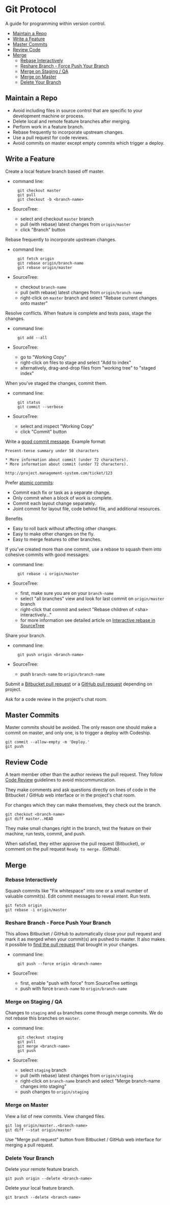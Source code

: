 Git Protocol
============

A guide for programming within version control.

- [Maintain a Repo](#maintain-a-repo)
- [Write a Feature](#write-a-feature)
- [Master Commits](#master-commits)
- [Review Code](#review-code)
- [Merge](#merge)
    + [Rebase Interactively](#rebase-interactively)
    + [Reshare Branch - Force Push Your Branch](#reshare-branch---force-push-your-branch)
    + [Merge on Staging / QA](#merge-on-staging--qa)
    + [Merge on Master](#merge-on-master)
    + [Delete Your Branch](#delete-your-branch)

Maintain a Repo
---------------

* Avoid including files in source control that are specific to your
  development machine or process.
* Delete local and remote feature branches after merging.
* Perform work in a feature branch.
* Rebase frequently to incorporate upstream changes.
* Use a pull request for code reviews.
* Avoid commits on master except empty commits which trigger a deploy.


Write a Feature
---------------

Create a local feature branch based off master.

- command line:

        git checkout master
        git pull
        git checkout -b <branch-name>

- SourceTree:

    + select and checkout `master` branch
    + pull (with rebase) latest changes from `origin/master`
    + click "Branch" button

Rebase frequently to incorporate upstream changes.

- command line:

        git fetch origin
        git rebase origin/branch-name
        git rebase origin/master

- SourceTree:

    + checkout `branch-name`
    + pull (with rebase) latest changes from `origin/branch-name`
    + right-click on `master` branch and select "Rebase current changes onto master"

Resolve conflicts. When feature is complete and tests pass, stage the changes.

- command line:

        git add --all

- SourceTree:

    + go to "Working Copy"
    + right-click on files to stage and select "Add to index"
    + alternatively, drag-and-drop files from "working tree" to "staged index"

When you've staged the changes, commit them.

- command line:

        git status
        git commit --verbose

- SourceTree:

    + select and inspect "Working Copy"
    + click "Commit" button

Write a [good commit message]. Example format:

    Present-tense summary under 50 characters

    * More information about commit (under 72 characters).
    * More information about commit (under 72 characters).

    http://project.management-system.com/ticket/123

Prefer [atomic commits]:

* Commit each fix or task as a separate change.
* Only commit when a block of work is complete.
* Commit each layout change separately.
* Joint commit for layout file, code behind file, and additional resources.

Benefits

* Easy to roll back without affecting other changes.
* Easy to make other changes on the fly.
* Easy to merge features to other branches.

If you've created more than one commit, use a rebase to squash them into
cohesive commits with good messages:

- command line:

        git rebase -i origin/master

- SourceTree:

    + first, make sure you are on your `branch-name`
    + select "all branches" view and look for last commit on `origin/master` branch
    + right-click that commit and select "Rebase children of \<sha\> interactively..."
    + for more information see detailed article on [Interactive rebase in SourceTree](http://blogs.atlassian.com/2014/06/interactive-rebase-sourcetree/)

Share your branch.

- command line:

        git push origin <branch-name>

- SourceTree:

    + push `branch-name` to `origin/branch-name`

Submit a [Bitbucket pull request] or a [GitHub pull request] depending on project.

Ask for a code review in the project's chat room.

[good commit message]: http://tbaggery.com/2008/04/19/a-note-about-git-commit-messages.html
[atomic commits]: http://www.freshconsulting.com/atomic-commits/
[Bitbucket pull request]: https://www.atlassian.com/git/tutorials/making-a-pull-request/
[GitHub pull request]: https://help.github.com/articles/using-pull-requests/

Master Commits
--------------

Master commits should be avoided. The only reason one should make a commit on master, and only one, is to trigger a deploy with Codeship.

    git commit --allow-empty -m 'Deploy.'
    git push

Review Code
-----------

A team member other than the author reviews the pull request. They follow
[Code Review](/code-review) guidelines to avoid
miscommunication.

They make comments and ask questions directly on lines of code in the
Bitbucket / GitHub web interface or in the project's chat room.

For changes which they can make themselves, they check out the branch.

    git checkout <branch-name>
    git diff master..HEAD

They make small changes right in the branch, test the feature on their machine,
run tests, commit, and push.

When satisfied, they either approve the pull request (Bitbucket), or comment on the pull request `Ready to merge.` (Github).

Merge
-----

### Rebase Interactively

Squash commits like "Fix whitespace" into one or a
small number of valuable commit(s). Edit commit messages to reveal intent. Run
tests.

    git fetch origin
    git rebase -i origin/master

### Reshare Branch - Force Push Your Branch

This allows Bitbucket / GitHub to automatically close
your pull request and mark it as merged when your commit(s) are pushed to master.
It also makes it possible to [find the pull request] that brought in your changes.

- command line:

        git push --force origin <branch-name>

- SourceTree:
    
    + first, enable "push with force" from SourceTree settings
    + push with force `branch-name` to `origin/branch-name`

### Merge on Staging / QA

Changes to `staging` and `qa` branches come through merge commits. We do not rebase this branches on `master`.

- command line:

        git checkout staging
        git pull
        git merge <branch-name>
        git push

- SourceTree:

    + select `staging` branch
    + pull (with rebase) latest changes from `origin/staging`
    + right-click on `branch-name` branch and select "Merge branch-name changes into staging"
    + push changes to `origin/staging`

### Merge on Master

View a list of new commits. View changed files.

    git log origin/master..<branch-name>
    git diff --stat origin/master

Use "Merge pull request" button from Bitbucket / GitHub web interface for merging a pull request.

### Delete Your Branch

Delete your remote feature branch.

    git push origin --delete <branch-name>

Delete your local feature branch.

    git branch --delete <branch-name>

[find the pull request]: http://stackoverflow.com/a/17819027
